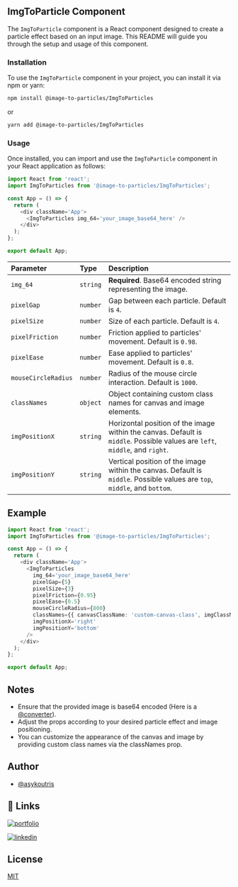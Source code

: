 ## ImgToParticle Component

The `ImgToParticle` component is a React component designed to create a particle effect based on an input image. This README will guide you through the setup and usage of this component.

### Installation

To use the `ImgToParticle` component in your project, you can install it via npm or yarn:

```bash
npm install @image-to-particles/ImgToParticles
```

or

```bash
yarn add @image-to-particles/ImgToParticles
```

### Usage

Once installed, you can import and use the `ImgToParticle` component in your React application as follows:

```ts
import React from 'react';
import ImgToParticles from '@image-to-particles/ImgToParticles';

const App = () => {
  return (
    <div className='App'>
      <ImgToParticles img_64='your_image_base64_here' />
    </div>
  );
};

export default App;
```

| Parameter           | Type     | Description                                                                                                                 |
| :------------------ | :------- | :-------------------------------------------------------------------------------------------------------------------------- |
| `img_64`            | `string` | **Required**. Base64 encoded string representing the image.                                                                 |
| `pixelGap`          | `number` | Gap between each particle. Default is `4`.                                                                                  |
| `pixelSize`         | `number` | Size of each particle. Default is `4`.                                                                                      |
| `pixelFriction`     | `number` | Friction applied to particles' movement. Default is `0.98`.                                                                 |
| `pixelEase`         | `number` | Ease applied to particles' movement. Default is `0.8`.                                                                      |
| `mouseCircleRadius` | `number` | Radius of the mouse circle interaction. Default is `1000`.                                                                  |
| `classNames`        | `object` | Object containing custom class names for canvas and image elements.                                                         |
| `imgPositionX`      | `string` | Horizontal position of the image within the canvas. Default is `middle`. Possible values are `left`, `middle`, and `right`. |
| `imgPositionY`      | `string` | Vertical position of the image within the canvas. Default is `middle`. Possible values are `top`, `middle`, and `bottom`.   |

## Example

```ts
import React from 'react';
import ImgToParticles from '@image-to-particles/ImgToParticles';

const App = () => {
  return (
    <div className='App'>
      <ImgToParticles
        img_64='your_image_base64_here'
        pixelGap={5}
        pixelSize={3}
        pixelFriction={0.95}
        pixelEase={0.5}
        mouseCircleRadius={800}
        classNames={{ canvasClassName: 'custom-canvas-class', imgClassName: 'custom-img-class' }}
        imgPositionX='right'
        imgPositionY='bottom'
      />
    </div>
  );
};

export default App;
```

## Notes

- Ensure that the provided image is base64 encoded (Here is a [@converter](https://www.base64-image.de/)).
- Adjust the props according to your desired particle effect and image positioning.
- You can customize the appearance of the canvas and image by providing custom class names via the classNames prop.

## Author

- [@asykoutris](https://github.com/AntonisSykoutris)

## 🔗 Links

[![portfolio](https://img.shields.io/badge/my_portfolio-000?style=for-the-badge&logo=ko-fi&logoColor=white)](https://antonissykoutris.github.io/portfolio/)

[![linkedin](https://img.shields.io/badge/linkedin-0A66C2?style=for-the-badge&logo=linkedin&logoColor=white)](www.linkedin.com/in/antonios-sykoutris-b49ab5264/)

## License

[MIT](https://choosealicense.com/licenses/mit/)
